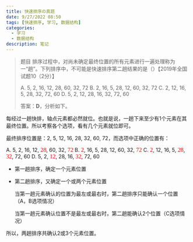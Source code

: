 ```yaml
---
title: 快速排序の真题
date: 9/27/2022 08:50
tags: [快速排序, 学习, 数据结构]
categories: 
  - 学习
  - 数据结构
description: 笔记
---
```


> 题目
> 排序过程中，对尚未确定最终位置的所有元素进行一遍处理称为一“趟”。下列排序中，不可能是快速排序第二趟结果的是（）【2019年全国试题10（2分）】
>
> A. 5, 2, 16, 12, 28, 60, 32, 72
> B. 2, 16, 5, 28, 12, 60, 32, 72
> C. 2, 12, 16, 5, 28, 32, 72, 60
> D. 5, 2, 12, 28, 16, 32, 72, 60
>
> 答案：**D**，分析如下。

每经过一趟快排，轴点元素都必然就位。也就是说，一趟下来至少有1个元素在其最终位置。所以考察各个选项，看有几个元素就位即可。

最终排序位置是：2, 5, 12, 16, 28, 32, 60, 72，而选项中正确的位置有：

A. 5, 2, 16, 12, <font size="3" face="verdana" color="red" >28</font>, 60, 32, <font size="3" face="verdana" color="red" >72</font>
B. <font size="3" face="verdana" color="red" >2</font>, 16, 5, 28, 12, 60, 32, <font size="3" face="verdana" color="red" >72</font>
C. <font size="3" face="verdana" color="red" >2</font>, 12, 16, 5, <font size="3" face="verdana" color="red" >28</font>, <font size="3" face="verdana" color="red" >32</font>, 72, 60
D. 5, 2, <font size="3" face="verdana" color="red" >12</font>, 28, 16, <font size="3" face="verdana" color="red" >32</font>, 72, 60

- 第一趟排序，确定一个元素位置

- 第二趟排序，又确定一个或两个元素位置

  当第一趟元素确认的位置为最左或最右时，第二趟排序只能确认一个位置（A，B选项情况）

  当第一趟元素确认位置不是最左或最右时，第二趟能确认2个位置（C选项情况）

所以，两趟排序共确认2或3个元素位置。